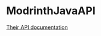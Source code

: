 # ModrinthJavaAPI

[Their API documentation](https://github.com/modrinth/labrinth/wiki/API-Documentation)